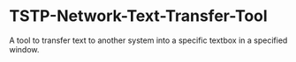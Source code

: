 # TSTP-Network-Text-Transfer-Tool
 A tool to transfer text to another system into a specific textbox in a specified window.
